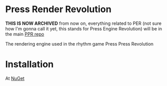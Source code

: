 # Press Render Revolution
**THIS IS NOW ARCHIVED**
from now on, everything related to PER (not sure how I'm gonna call it yet, this stands for Press Engine Revolution) will be in the main [PPR repo](https://github.com/ppr-game/PPR)

The rendering engine used in the rhythm game Press Press Revolution

# Installation
At [NuGet](https://www.nuget.org/packages/PRR)
